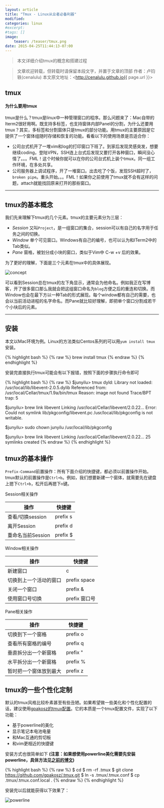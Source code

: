 ```yaml
---
layout: article
title: "Tmux - Linux从业者必备利器"
modified:
categories: linux
#excerpt:
#tags: []
image:
    teaser: /teaser/tmux.png
date: 2015-04-25T11:44:13-07:00
---
```


> 本文详细介绍tmux的概念和搭建过程


> 文章欢迎转载，但转载时请保留本段文字，并置于文章的顶部
> 作者：卢钧轶(cenalulu)
> 本文原文地址：<http://cenalulu.github.io{{ page.url }}>


## tmux

#### 为什么要用tmux

tmux是什么？tmux是linux中一种管理窗口的程序。那么问题来了：Mac自带的Iterm2很好用啊。既支持多标签，也支持窗体内部Panel的分割，为什么还要用tmux？其实，多标签和分割窗体只是tmux的部分功能。用tmux的主要原因是它提供了一个窗体组随时存储和恢复的功能。看看以下的使用场景是否适合你：

- 公司台式机开了一堆vim和log的打印窗口下班了。到家后发现灵感突发，想要继续coding，登陆VPN，SSH连上台式后发现又要打开各种窗口，瞬间没心情了。。。FML！这个时候你就可以在你的公司台式机上装个tmux。同一组工作环境，在多处共享。
- 公司服务器上调试程序，开了一堆窗口。出去吃了个饭，发现SSH超时了，`broken pipe`。重头开始。。。FML！如果你之前使用了tmux就不会有这样的问题，attach就能找回原来打开的那些窗口。


---


## tmux的基本概念

我们先来理解下tmux的几个元素。tmux的主要元素分为三层：

- *Session* 又叫`Project`，是一组窗口的集合，session可以有自己的名字用于任务之间的切换。
- *Window* 单个可见窗口。Windows有自己的编号，也可以认为和ITerm2中的Tab类似。
- *Pane* 窗格，被划分成小块的窗口，类似于Vim中 C-w +v 后的效果。

为了更好的理解，下面是三个元素在tmux中的具体展现。

![concept](/images/linux/tmux/concept.jpg)

可以看到Session总在tmux的左下角显示，通常会为他命名。例如我正在写博客，开了很多窗口那么我就会把这组窗口命名为`blog`方便之后的重连和切换。而Window也会在最下方以一种Tab的形式展现。每个window都有自己的需要，也会以当前活动进程的名字命名。而Pane就比较好理解，即把单个窗口分割成若干个小块后的元素。


---


## 安装

本文以Mac环境为例。Linux的方法类似Centos系列的可以用`yum install tmux`安装。

{% highlight bash %}
{% raw %}
brew install tmux
{% endraw %}
{% endhighlight %}

安装完直接执行tmux可能会有以下报错，按照下面的步骤执行命令即可

{% highlight bash %}
{% raw %}
$junyilu> tmux
dyld: Library not loaded: /usr/local/lib/libevent-2.0.5.dylib
Referenced from: /usr/local/Cellar/tmux/1.9a/bin/tmux
Reason: image not found
Trace/BPT trap: 5

$junyilu> brew link libevent
Linking /usr/local/Cellar/libevent/2.0.22...
Error: Could not symlink lib/pkgconfig/libevent.pc
/usr/local/lib/pkgconfig is not writable.

$junyilu> sudo chown junyilu /usr/local/lib/pkgconfig

$junyilu> brew link libevent
Linking /usr/local/Cellar/libevent/2.0.22... 25 symlinks created
{% endraw %}
{% endhighlight %}



## tmux的基本操作

`Prefix-Command`前置操作：所有下面介绍的快捷键，都必须以前置操作开始。tmux默认的前置操作是`Ctrl+b`。例如，我们想要新建一个窗体，就需要先在键盘上摁下`Ctrl+b`，松开后再摁下`n`键。


Session相关操作

操作|快捷键
-|-
查看/切换session| prefix s
离开Session| prefix d
重命名当前Session| prefix $


Window相关操作

操作|快捷键
-|-
新建窗口|c
切换到上一个活动的窗口|prefix space
关闭一个窗口|prefix &
使用窗口号切换|prefix 窗口号


Pane相关操作

操作|快捷键
-|-
切换到下一个窗格|prefix o
查看所有窗格的编号|prefix q
垂直拆分出一个新窗格|prefix "
水平拆分出一个新窗格|prefix %
暂时把一个窗体放到最大|prefix z




## tmux的一些个性化定制

默认的tmux风格比较朴素甚至有些丑陋。如果希望做一些美化和个性化配置的话，建议使用[gpakosz的tmux配置](https://github.com/gpakosz/.tmux)。它的本质是一个tmux配置文件，实现了以下功能：

- 基于powerline的美化
- 显示笔记本电池电量
- 和Mac互通的剪切板
- 和vim更相近的快捷键

安装方式也很简单如下 **(注意：如果想使用powerline美化需要先安装powerline，具体方法见[之前的博文](/linux/mac-powerline/))**

{% highlight bash %}
{% raw %}
$ cd
$ rm -rf .tmux
$ git clone https://github.com/gpakosz/.tmux.git
$ ln -s .tmux/.tmux.conf
$ cp .tmux/.tmux.conf.local .
{% endraw %}
{% endhighlight %}

安装完以后就能获得以下效果了：

![powerline](/images/linux/tmux_screenshot.jpg)





















